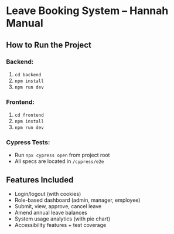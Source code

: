 # Leave Booking System – Hannah Manual

## How to Run the Project

### Backend:
1. `cd backend`
2. `npm install`
3. `npm run dev`

### Frontend:
1. `cd frontend`
2. `npm install`
3. `npm run dev`

### Cypress Tests:
- Run `npx cypress open` from project root
- All specs are located in `/cypress/e2e`

## Features Included
- Login/logout (with cookies)
- Role-based dashboard (admin, manager, employee)
- Submit, view, approve, cancel leave
- Amend annual leave balances
- System usage analytics (with pie chart)
- Accessibility features + test coverage
